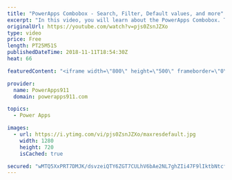 ```yaml
---
title: "PowerApps Combobox - Search, Filter, Default values, and more"
excerpt: "In this video, you will learn about the PowerApps Combobox. There are examples for configuring, searching, filtering, selected vs. selecteditems, default vs defaultitems, datasources, items, and more. Lots of things to learn on this control  For more help check out PowerApps911 https://www.powerapps911.com"
originalUrl: https://youtube.com/watch?v=pjs0ZsnJZXo
type: video
price: Free
length: PT25M51S
publishedDateTime: 2018-11-11T18:54:30Z
heat: 66

featuredContent: "<iframe width=\"800\" height=\"500\" frameborder=\"0\" src=\"https://www.youtube.com/embed/pjs0ZsnJZXo\" allow=\"accelerometer; autoplay; encrypted-media; gyroscope; picture-in-picture\" allowfullscreen></iframe>"

provider:
  name: PowerApps911
  domain: powerapps911.com

topics:
  - Power Apps

images:
  - url: https://i.ytimg.com/vi/pjs0ZsnJZXo/maxresdefault.jpg
    width: 1280
    height: 720
    isCached: true

secured: "wMTQ5XxPRT7DMJK/dsvzeiQTY6ZGT7CULhV6bAe2NL7ghZIi47F9lIktbNtcf6Lh+KeOGjmV9setj/DncDjiIHqKU1TniLYK3a2fJybSWs3PQHrH5hgmcNZ5pLCR9rLye2UXMge+WaZHiomoaEmA6GYzcj9qGgK60+k2U06eSisUmMpNxampzO+ceXoumiEPTwQMF4E6QZBCm+hBI/Bkax4eWL39UYpEVwPJumUI2Lw5n+emcw2hg7/gdCVsotY8ovdcqNBmIJ0C/pY+Ro7I/vNMydzQVuloiOHJrs+bMMvxKIQ+xklyGomje0SNq0SxR+klhc2oWquX15QPOzIXHk3RomvPYBuqqwRBWiwsmqlAKpse052tUEV/So146ykC362ia7Xajjd52CiWliDG2KXvT/T0cbx9ufnIuxNq1q8=;gtrSsUDtSNcjidAUQonaog=="
---
```


